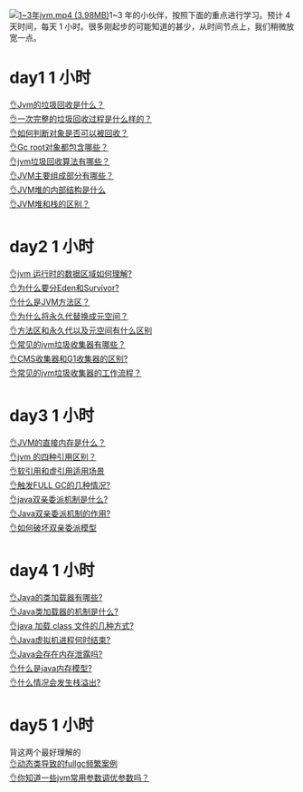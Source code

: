[![1~3年jvm.mp4 (3.98MB)](https://gw.alipayobjects.com/mdn/prod_resou/afts/img/A*NNs6TKOR3isAAAAAAAAAAABkARQnAQ)](https://www.yuque.com/docs/176645968?_lake_card=%7B%22status%22%3A%22done%22%2C%22name%22%3A%221~3%E5%B9%B4jvm.mp4%22%2C%22size%22%3A4169089%2C%22taskId%22%3A%22u57972fa5-bbea-4013-a87c-a2ca98a6d23%22%2C%22taskType%22%3A%22upload%22%2C%22url%22%3Anull%2C%22cover%22%3Anull%2C%22videoId%22%3A%22inputs%2Fprod%2Fyuque%2F2024%2F29413969%2Fmp4%2F1719844765427-f1f32329-f163-458c-92d7-81de05da9567.mp4%22%2C%22download%22%3Afalse%2C%22__spacing%22%3A%22both%22%2C%22id%22%3A%22ALhIk%22%2C%22margin%22%3A%7B%22top%22%3Atrue%2C%22bottom%22%3Atrue%7D%2C%22card%22%3A%22video%22%7D#ALhIk)1~3 年的小伙伴，按照下面的重点进行学习。预计 4 天时间，每天 1 小时。很多刚起步的可能知道的甚少，从时间节点上，我们稍微放宽一点。
# day1 1 小时
[👌Jvm的垃圾回收是什么？](https://www.yuque.com/jingdianjichi/xyxdsi/tbxz4kekafkpf84d?view=doc_embed)<br />[👌一次完整的垃圾回收过程是什么样的？](https://www.yuque.com/jingdianjichi/xyxdsi/ekqel5c55t9uwwlk?view=doc_embed)<br />[👌如何判断对象是否可以被回收？](https://www.yuque.com/jingdianjichi/xyxdsi/fhaz2kp1srgzx0d6?view=doc_embed)<br />[👌Gc root对象都包含哪些？](https://www.yuque.com/jingdianjichi/xyxdsi/sid6ac14ps3yg6pl?view=doc_embed)<br />[👌jvm垃圾回收算法有哪些？](https://www.yuque.com/jingdianjichi/xyxdsi/svw7q7xc6zwp6gz3?view=doc_embed)<br />[👌JVM主要组成部分有哪些？](https://www.yuque.com/jingdianjichi/xyxdsi/aepvyqpgg2nlmgh4?view=doc_embed)<br />[👌JVM堆的内部结构是什么](https://www.yuque.com/jingdianjichi/xyxdsi/lxgkue6el46vs39h?view=doc_embed)<br />[👌JVM堆和栈的区别？](https://www.yuque.com/jingdianjichi/xyxdsi/yaez9hzl0zd4hspc?view=doc_embed)
# day2 1 小时
[👌jvm 运行时的数据区域如何理解?](https://www.yuque.com/jingdianjichi/xyxdsi/lq96p70epgghevqw?view=doc_embed)<br />[👌为什么要分Eden和Survivor?](https://www.yuque.com/jingdianjichi/xyxdsi/kuk6qgft2uiksa5o?view=doc_embed)<br />[👌什么是JVM方法区？](https://www.yuque.com/jingdianjichi/xyxdsi/cflnmypdgxagk9bv?view=doc_embed)<br />[👌为什么将永久代替换成元空间？](https://www.yuque.com/jingdianjichi/xyxdsi/gprd4uo5hqvdlt3s?view=doc_embed)<br />[👌方法区和永久代以及元空间有什么区别](https://www.yuque.com/jingdianjichi/xyxdsi/fe43uiiufedluh46?view=doc_embed)<br />[👌常见的jvm垃圾收集器有哪些？](https://www.yuque.com/jingdianjichi/xyxdsi/egh06uhgxadlmgm6?view=doc_embed)<br />[👌CMS收集器和G1收集器的区别?](https://www.yuque.com/jingdianjichi/xyxdsi/ipzx18fag3lemy9b?view=doc_embed)<br />[👌常见的jvm垃圾收集器的工作流程？](https://www.yuque.com/jingdianjichi/xyxdsi/ekoadgowfzv87oyw?view=doc_embed)
# day3 1 小时
[👌JVM的直接内存是什么？](https://www.yuque.com/jingdianjichi/xyxdsi/foc8d6a9to7on1og?view=doc_embed)<br />[👌jvm 的四种引用区别？](https://www.yuque.com/jingdianjichi/xyxdsi/md36d26b0m16hnwz?view=doc_embed)<br />[👌软引用和虚引用适用场景](https://www.yuque.com/jingdianjichi/xyxdsi/ishdzhn86c2lpsyy?view=doc_embed)<br />[👌触发FULL GC的几种情况?](https://www.yuque.com/jingdianjichi/xyxdsi/an23xrvzlbdeon05?view=doc_embed)<br />[👌java双亲委派机制是什么?](https://www.yuque.com/jingdianjichi/xyxdsi/ub18gwipo8zvlfvv?view=doc_embed)<br />[👌Java双亲委派机制的作用?](https://www.yuque.com/jingdianjichi/xyxdsi/voavcxiwf8t5q9gp?view=doc_embed)<br />[👌如何破坏双亲委派模型](https://www.yuque.com/jingdianjichi/xyxdsi/ah9nt60u84kuo1hd?view=doc_embed)
# day4 1 小时
[👌Java的类加载器有哪些?](https://www.yuque.com/jingdianjichi/xyxdsi/aldxe3g9bqszh1eh?view=doc_embed)<br />[👌Java类加载器的机制是什么?](https://www.yuque.com/jingdianjichi/xyxdsi/cxpaqp1v7ogkbhdp?view=doc_embed)<br />[👌java 加载 class 文件的几种方式?](https://www.yuque.com/jingdianjichi/xyxdsi/nwtgb29i9c1h5ezs?view=doc_embed)<br />[👌Java虚拟机进程何时结束?](https://www.yuque.com/jingdianjichi/xyxdsi/upmvmrhihb6yg7of?view=doc_embed)<br />[👌Java会存在内存泄露吗?](https://www.yuque.com/jingdianjichi/xyxdsi/kxoukbg66qeelmc6?view=doc_embed)<br />[👌什么是java内存模型?](https://www.yuque.com/jingdianjichi/xyxdsi/msaugo4wikby0odl?view=doc_embed)<br />[👌什么情况会发生栈溢出?](https://www.yuque.com/jingdianjichi/xyxdsi/ymiwhhat4umau8lp?view=doc_embed)
# day5 1 小时
背这两个最好理解的<br />[👌动态类导致的fullgc频繁案例](https://www.yuque.com/jingdianjichi/xyxdsi/mikudgt4d28fwa4q?view=doc_embed)<br />[👌你知道一些jvm常用参数调优参数吗？](https://www.yuque.com/jingdianjichi/xyxdsi/yntrug40p3uzgz2g?view=doc_embed)
